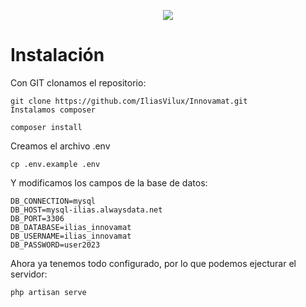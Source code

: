 <p align="center"><a href="https://https://clicko.es/" target="_blank"><img src="https://www.boxmotions.com/blog/wp-content/uploads/2021/12/Innovamat.jpg"></a></p>

# **Instalación**
Con GIT clonamos el repositorio:
```
git clone https://github.com/IliasVilux/Innovamat.git
Instalamos composer
```
```
composer install
```
Creamos el archivo .env
```
cp .env.example .env
```
Y modificamos los campos de la base de datos:
```
DB_CONNECTION=mysql
DB_HOST=mysql-ilias.alwaysdata.net
DB_PORT=3306
DB_DATABASE=ilias_innovamat
DB_USERNAME=ilias_innovamat
DB_PASSWORD=user2023
```
Ahora ya tenemos todo configurado, por lo que podemos ejecturar el servidor:
```
php artisan serve
```